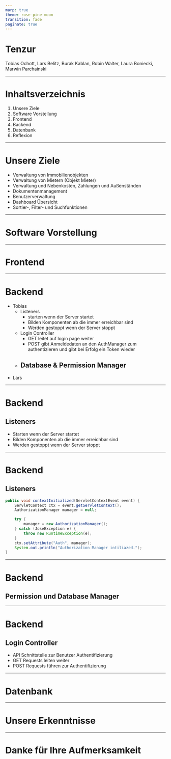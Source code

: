```yaml
---
marp: true
theme: rose-pine-moon
transition: fade
paginate: true
---
```


<!-- paginate: skip -->

# <!--fit-->Tenzur

Tobias Ochott, Lars Belitz, Burak Kablan, Robin Walter, Laura Boniecki, Marwin Parchainski

---

<!-- paginate: true -->

# Inhaltsverzeichnis

1. <span style="view-transition-name: Unsere-Ziele">Unsere Ziele</span>
2. Software Vorstellung
3. Frontend
4. Backend
5. Datenbank
6. Reflexion

---

# <span style="view-transition-name: Unsere-Ziele">Unsere Ziele</span>

- Verwaltung von Immobilienobjekten
- Verwaltung von Mietern (Objekt Mieter)
- Verwaltung und Nebenkosten, Zahlungen und Außenständen
- Dokumentenmanagement
- Benutzerverwaltung
- Dashboard Übersicht
- Sortier-, Filter- und Suchfunktionen

---

# Software Vorstellung

---

# Frontend

---

# Backend

- Tobias
    - Listeners
        - starten wenn der Server startet
        - Bilden Komponenten ab die immer erreichbar sind
        - Werden gestoppt wenn der Server stoppt
    - Login Controller
        - GET leitet auf login page weiter
        - POST gibt Anmeldedaten an den AuthManager zum authentizieren und gibt bei Erfolg ein Token wieder
    - Database & Permission Manager
        -
- Lars

---

# Backend

## Listeners

- Starten wenn der Server startet
- Bilden Komponenten ab die immer erreichbar sind
- Werden gestoppt wenn der Server stoppt

---

# Backend

## Listeners

```java
public void contextInitialized(ServletContextEvent event) {
	ServletContext ctx = event.getServletContext();
	AuthorizationManager manager = null;

	try {
		manager = new AuthorizationManager();
	} catch (JoseException e) {
		throw new RuntimeException(e);
	}
	ctx.setAttribute("Auth", manager);
	System.out.println("Authorization Manager intiliazed.");
}
```

---

# Backend

## Permission und Database Manager

---

# Backend

## Login Controller

- API Schnittstelle zur Benutzer Authentifizierung
- GET Requests leiten weiter
- POST Requests führen zur Authentifizierung

---

# Datenbank

---

# Unsere Erkenntnisse

---

<!-- paginate: false -->

# <!--fit--> Danke für Ihre Aufmerksamkeit
